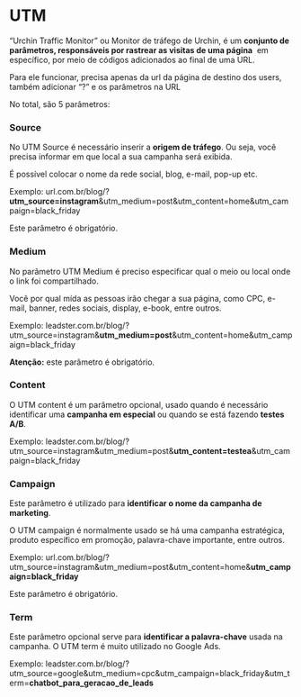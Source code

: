 # UTM

“Urchin Traffic Monitor” ou Monitor de tráfego de Urchin, é um **conjunto de parâmetros, responsáveis por rastrear as visitas de uma página**
 em específico, por meio de códigos adicionados ao final de uma URL.

Para ele funcionar, precisa apenas da url da página de destino dos users, também adicionar “?” e os parâmetros na URL

No total, são 5 parâmetros: 

### Source

No UTM Source é necessário inserir a **origem de tráfego**. Ou seja, você precisa informar em que local a sua campanha será exibida.

É possível colocar o nome da rede social, blog, e-mail, pop-up etc.

Exemplo: url.com.br/blog/?**utm_source=instagram**&utm_medium=post&utm_content=home&utm_campaign=black_friday

Este parâmetro é obrigatório.

### Medium

No parâmetro UTM Medium é preciso especificar qual o meio ou local onde o link foi compartilhado.

Você por qual mída as pessoas irão chegar a sua página, como CPC, e-mail, banner, redes sociais, display, e-book, entre outros.

Exemplo: leadster.com.br/blog/?utm_source=instagram&**utm_medium=post**&utm_content=home&utm_campaign=black_friday

**Atenção:** este parâmetro é obrigatório.

### Content

O UTM content é um parâmetro opcional, usado quando é necessário identificar uma **campanha em especial** ou quando se está fazendo **testes A/B**.

Exemplo: leadster.com.br/blog/?utm_source=instagram&utm_medium=post&**utm_content=testea**&utm_campaign=black_friday

### Campaign

Este parâmetro é utilizado para **identificar o nome da campanha de marketing**.

O UTM campaign é normalmente usado se há uma campanha estratégica, produto específico em promoção, palavra-chave importante, entre outros.

Exemplo: url.com.br/blog/?utm_source=instagram&utm_medium=post&utm_content=home&**utm_campaign=black_friday**

Este parâmetro é obrigatório.

### Term

Este parâmetro opcional serve para **identificar a palavra-chave** usada na campanha. O UTM term é muito utilizado no Google Ads.

Exemplo: leadster.com.br/blog/?utm_source=google&utm_medium=cpc&utm_campaign=black_friday&utm_term=**chatbot_para_geracao_de_leads**
